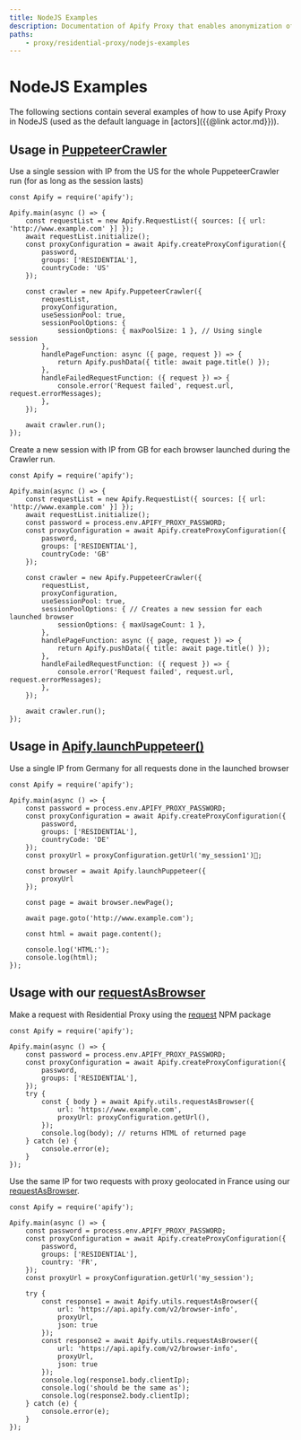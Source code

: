 ```yaml
---
title: NodeJS Examples
description: Documentation of Apify Proxy that enables anonymization of access to websites and IP rotation.
paths:
    - proxy/residential-proxy/nodejs-examples
---
```


# [](#nodejs-examples)NodeJS Examples

The following sections contain several examples of how to use Apify Proxy in NodeJS (used as the default language in [actors]({{@link actor.md}})).

## [](#usage-in-puppeteer-crawler) Usage in [PuppeteerCrawler](https://sdk.apify.com/docs/api/puppeteer-crawler)

Use a single session with IP from the US for the whole PuppeteerCrawler run (for as long as the session lasts)

    const Apify = require('apify');

    Apify.main(async () => {
        const requestList = new Apify.RequestList({ sources: [{ url: 'http://www.example.com' }] });
        await requestList.initialize();
        const proxyConfiguration = await Apify.createProxyConfiguration({
            password,
            groups: ['RESIDENTIAL'],
            countryCode: 'US'
        });

        const crawler = new Apify.PuppeteerCrawler({
            requestList,
            proxyConfiguration,
            useSessionPool: true,
            sessionPoolOptions: {
                sessionOptions: { maxPoolSize: 1 }, // Using single session
            },
            handlePageFunction: async ({ page, request }) => {
                return Apify.pushData({ title: await page.title() });
            },
            handleFailedRequestFunction: ({ request }) => {
                console.error('Request failed', request.url, request.errorMessages);
            },
        });

        await crawler.run();
    });

Create a new session with IP from GB for each browser launched during the Crawler run.

    const Apify = require('apify');

    Apify.main(async () => {
        const requestList = new Apify.RequestList({ sources: [{ url: 'http://www.example.com' }] });
        await requestList.initialize();
        const password = process.env.APIFY_PROXY_PASSWORD;
        const proxyConfiguration = await Apify.createProxyConfiguration({
            password,
            groups: ['RESIDENTIAL'],
            countryCode: 'GB'
        });

        const crawler = new Apify.PuppeteerCrawler({
            requestList,
            proxyConfiguration,
            useSessionPool: true,
            sessionPoolOptions: { // Creates a new session for each launched browser
                sessionOptions: { maxUsageCount: 1 },
            },
            handlePageFunction: async ({ page, request }) => {
                return Apify.pushData({ title: await page.title() });
            },
            handleFailedRequestFunction: ({ request }) => {
                console.error('Request failed', request.url, request.errorMessages);
            },
        });

        await crawler.run();
    });

## [](#usage-in-apify-launchPuppeteer) Usage in [Apify.launchPuppeteer()](https://sdk.apify.com/docs/api/apify#apifylaunchpuppeteeroptions)

Use a single IP from Germany for all requests done in the launched browser

    const Apify = require('apify');

    Apify.main(async () => {
        const password = process.env.APIFY_PROXY_PASSWORD;
        const proxyConfiguration = await Apify.createProxyConfiguration({
            password,
            groups: ['RESIDENTIAL'],
            countryCode: 'DE'
        });
        const proxyUrl = proxyConfiguration.getUrl('my_session1')￿;

        const browser = await Apify.launchPuppeteer({
            proxyUrl
        });

        const page = await browser.newPage();

        await page.goto('http://www.example.com');

        const html = await page.content();

        console.log('HTML:');
        console.log(html);
    });

## [](#usage-with-request) Usage with our [requestAsBrowser](https://sdk.apify.com/docs/api/utils#utilsrequestasbrowseroptions)

Make a request with Residential Proxy using the [request](https://www.npmjs.com/package/request) NPM package

    const Apify = require('apify');

    Apify.main(async () => {
        const password = process.env.APIFY_PROXY_PASSWORD;
        const proxyConfiguration = await Apify.createProxyConfiguration({
            password,
            groups: ['RESIDENTIAL'],
        });
        try {
            const { body } = await Apify.utils.requestAsBrowser({
                url: 'https://www.example.com',
                proxyUrl: proxyConfiguration.getUrl(),
            });
            console.log(body); // returns HTML of returned page
        } catch (e) {
            console.error(e);
        }
    });


Use the same IP for two requests with proxy geolocated in France using our [requestAsBrowser](https://sdk.apify.com/docs/api/utils#utilsrequestasbrowseroptions).

    const Apify = require('apify');

    Apify.main(async () => {
        const password = process.env.APIFY_PROXY_PASSWORD;
        const proxyConfiguration = await Apify.createProxyConfiguration({
            password,
            groups: ['RESIDENTIAL'],
            country: 'FR',
        });
        const proxyUrl = proxyConfiguration.getUrl('my_session');

        try {
            const response1 = await Apify.utils.requestAsBrowser({
                url: 'https://api.apify.com/v2/browser-info',
                proxyUrl,
                json: true
            });
            const response2 = await Apify.utils.requestAsBrowser({
                url: 'https://api.apify.com/v2/browser-info',
                proxyUrl,
                json: true
            });
            console.log(response1.body.clientIp);
            console.log('should be the same as');
            console.log(response2.body.clientIp);
        } catch (e) {
            console.error(e);
        }
    });





